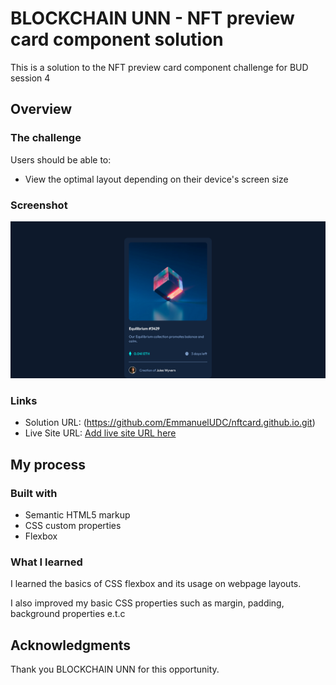 # BLOCKCHAIN UNN - NFT preview card component solution

This is a solution to the NFT preview card component challenge for BUD session 4

## Overview

### The challenge

Users should be able to:

- View the optimal layout depending on their device's screen size

### Screenshot

![](./Screenshot.png)

### Links

- Solution URL: (https://github.com/EmmanuelUDC/nftcard.github.io.git)
- Live Site URL: [Add live site URL here](https://your-live-site-url.com)

## My process


### Built with

- Semantic HTML5 markup
- CSS custom properties
- Flexbox

### What I learned

I learned the basics of CSS flexbox and its usage on webpage layouts.

I also improved my basic CSS properties such as margin, padding, background properties e.t.c

## Acknowledgments

Thank you BLOCKCHAIN UNN for this opportunity. 
